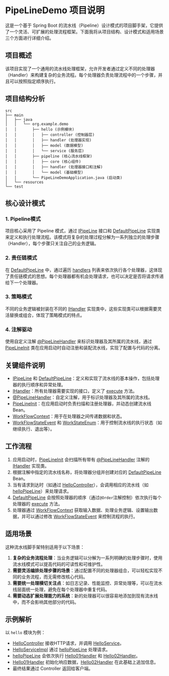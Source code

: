 # PipeLineDemo 项目说明

这是一个基于 Spring Boot 的流水线（Pipeline）设计模式的项目脚手架，它提供了一个灵活、可扩展的处理流程框架。下面我将从项目结构、设计模式和适用场景三个方面进行详细介绍。

## 项目概述

该项目实现了一个通用的流水线处理框架，允许开发者通过定义不同的处理器（Handler）来构建复杂的业务流程。每个处理器负责处理流程中的一个步骤，并且可以按照指定顺序执行。

## 项目结构分析

```plain text
src
├── main
│   ├── java
│   │   └── org.example.demo
│   │       ├── hello (示例模块)
│   │       │   ├── controller (控制器层)
│   │       │   ├── handler (处理器实现)
│   │       │   ├── model (数据模型)
│   │       │   └── service (服务层)
│   │       ├── pipeline (核心流水线框架)
│   │       │   ├── core (核心组件)
│   │       │   ├── handler (处理器接口和注解)
│   │       │   └── model (基础模型)
│   │       └── PipeLineDemoApplication.java (启动类)
│   └── resources
└── test
```

## 核心设计模式

### 1. Pipeline模式

项目核心采用了 Pipeline 模式，通过 [IPipeLine](file:///Users/caiwentao/IdeaProjects/PipeLineDemo/src/main/java/org/example/demo/pipeline/core/IPipeLine.java#L7-L9) 接口和 [DefaultPipeLine](file:///Users/caiwentao/IdeaProjects/PipeLineDemo/src/main/java/org/example/demo/pipeline/core/DefaultPipeLine.java#L15-L48) 实现类来定义和执行处理流程。该模式将复杂的处理过程分解为一系列独立的处理步骤（Handler），每个步骤只关注自己的业务逻辑。

### 2. 责任链模式

在 [DefaultPipeLine](file:///Users/caiwentao/IdeaProjects/PipeLineDemo/src/main/java/org/example/demo/pipeline/core/DefaultPipeLine.java#L15-L48) 中，通过遍历 [handlers](file:///Users/caiwentao/IdeaProjects/PipeLineDemo/src/main/java/org/example/demo/pipeline/core/DefaultPipeLine.java#L20-L20) 列表来依次执行各个处理器，这体现了责任链模式的思想。每个处理器都有机会处理请求，也可以决定是否将请求传递给下一个处理器。

### 3. 策略模式

不同的业务逻辑被封装在不同的 [IHandler](file:///Users/caiwentao/IdeaProjects/PipeLineDemo/src/main/java/org/example/demo/pipeline/handler/IHandler.java#L10-L15) 实现类中，这些实现类可以根据需要灵活替换或组合，体现了策略模式的特点。

### 4. 注解驱动

使用自定义注解 [@PipeLineHandler](file:///Users/caiwentao/IdeaProjects/PipeLineDemo/src/main/java/org/example/demo/pipeline/handler/PipeLineHandler.java#L11-L20) 来标识处理器及其所属的流水线，通过 [PipeLineInit](file:///Users/caiwentao/IdeaProjects/PipeLineDemo/src/main/java/org/example/demo/pipeline/core/PipeLineInit.java#L28-L83) 类在应用启动时自动注册和装配流水线，实现了配置与代码的分离。

## 关键组件说明

- [IPipeLine](file:///Users/caiwentao/IdeaProjects/PipeLineDemo/src/main/java/org/example/demo/pipeline/core/IPipeLine.java#L7-L9) 和 [DefaultPipeLine](file:///Users/caiwentao/IdeaProjects/PipeLineDemo/src/main/java/org/example/demo/pipeline/core/DefaultPipeLine.java#L15-L48)：定义和实现了流水线的基本操作，包括处理器的执行顺序和异常处理。
- [IHandler](file:///Users/caiwentao/IdeaProjects/PipeLineDemo/src/main/java/org/example/demo/pipeline/handler/IHandler.java#L10-L15)：所有处理器需要实现的接口，定义了 [execute](file:///Users/caiwentao/IdeaProjects/PipeLineDemo/src/main/java/org/example/demo/pipeline/handler/IHandler.java#L14-L14) 方法。
- [@PipeLineHandler](file:///Users/caiwentao/IdeaProjects/PipeLineDemo/src/main/java/org/example/demo/pipeline/handler/PipeLineHandler.java#L11-L20)：自定义注解，用于标识处理器及其所属的流水线。
- [PipeLineInit](file:///Users/caiwentao/IdeaProjects/PipeLineDemo/src/main/java/org/example/demo/pipeline/core/PipeLineInit.java#L28-L83)：在应用启动时负责扫描和注册处理器，并动态创建流水线Bean。
- [WorkFlowContext](file:///Users/caiwentao/IdeaProjects/PipeLineDemo/src/main/java/org/example/demo/pipeline/model/WorkFlowContext.java#L12-L50)：用于在处理器之间传递数据和状态。
- [WorkFlowStateEvent](file:///Users/caiwentao/IdeaProjects/PipeLineDemo/src/main/java/org/example/demo/pipeline/model/WorkFlowStateEvent.java#L9-L12) 和 [WorkStateEnum](file:///Users/caiwentao/IdeaProjects/PipeLineDemo/src/main/java/org/example/demo/pipeline/model/WorkStateEnum.java#L7-L11)：用于控制流水线的执行状态（如继续执行、退出等）。

## 工作流程

1. 应用启动时，[PipeLineInit](file:///Users/caiwentao/IdeaProjects/PipeLineDemo/src/main/java/org/example/demo/pipeline/core/PipeLineInit.java#L28-L83) 会扫描所有带有 [@PipeLineHandler](file:///Users/caiwentao/IdeaProjects/PipeLineDemo/src/main/java/org/example/demo/pipeline/handler/PipeLineHandler.java#L11-L20) 注解的 [IHandler](file:///Users/caiwentao/IdeaProjects/PipeLineDemo/src/main/java/org/example/demo/pipeline/handler/IHandler.java#L10-L15) 实现类。
2. 根据注解中指定的流水线名称，将处理器分组并创建对应的 [DefaultPipeLine](file:///Users/caiwentao/IdeaProjects/PipeLineDemo/src/main/java/org/example/demo/pipeline/core/DefaultPipeLine.java#L15-L48) Bean。
3. 当有请求到达时（如通过 [HelloController](file:///Users/caiwentao/IdeaProjects/PipeLineDemo/src/main/java/org/example/demo/hello/controller/HelloController.java#L16-L26)），会调用相应的流水线（如 [helloPipeLine](file:///Users/caiwentao/IdeaProjects/PipeLineDemo/src/main/java/org/example/demo/hello/service/impl/HelloServiceImpl.java#L21-L22)）来处理请求。
4. [DefaultPipeLine](file:///Users/caiwentao/IdeaProjects/PipeLineDemo/src/main/java/org/example/demo/pipeline/core/DefaultPipeLine.java#L15-L48) 会按照处理器的顺序（通过`@Order`注解控制）依次执行每个处理器的 [execute](file:///Users/caiwentao/IdeaProjects/PipeLineDemo/src/main/java/org/example/demo/pipeline/handler/IHandler.java#L14-L14) 方法。
5. 处理器通过 [WorkFlowContext](file:///Users/caiwentao/IdeaProjects/PipeLineDemo/src/main/java/org/example/demo/pipeline/model/WorkFlowContext.java#L12-L50) 获取输入数据、处理业务逻辑、设置输出数据，并可以通过修改 [WorkFlowStateEvent](file:///Users/caiwentao/IdeaProjects/PipeLineDemo/src/main/java/org/example/demo/pipeline/model/WorkFlowStateEvent.java#L9-L12) 来控制流程的执行。

## 适用场景

这种流水线脚手架特别适用于以下场景：

1. **复杂的业务流程处理**：当业务逻辑可以分解为一系列明确的处理步骤时，使用流水线模式可以提高代码的可读性和可维护性。
2. **需要灵活编排处理步骤的场景**：通过配置不同的处理器组合，可以轻松实现不同的业务流程，而无需修改核心代码。
3. **需要统一处理横切关注点**：如日志记录、性能监控、异常处理等，可以在流水线层面统一处理，避免在每个处理器中重复代码。
4. **需要动态扩展处理能力的系统**：新的处理器可以很容易地添加到现有流水线中，而不会影响其他部分的代码。

## 示例解析

以 `hello` 模块为例：

- [HelloController](file:///Users/caiwentao/IdeaProjects/PipeLineDemo/src/main/java/org/example/demo/hello/controller/HelloController.java#L16-L26) 接收HTTP请求，并调用 [HelloService](file:///Users/caiwentao/IdeaProjects/PipeLineDemo/src/main/java/org/example/demo/hello/service/HelloService.java#L10-L12)。
- [HelloServiceImpl](file:///Users/caiwentao/IdeaProjects/PipeLineDemo/src/main/java/org/example/demo/hello/service/impl/HelloServiceImpl.java#L17-L29) 通过 [helloPipeLine](file:///Users/caiwentao/IdeaProjects/PipeLineDemo/src/main/java/org/example/demo/hello/service/impl/HelloServiceImpl.java#L21-L22) 处理请求。
- [helloPipeLine](file:///Users/caiwentao/IdeaProjects/PipeLineDemo/src/main/java/org/example/demo/hello/service/impl/HelloServiceImpl.java#L21-L22) 会依次执行 [Hello01Handler](file:///Users/caiwentao/IdeaProjects/PipeLineDemo/src/main/java/org/example/demo/hello/handler/Hello01Handler.java#L18-L33) 和 [Hello02Handler](file:///Users/caiwentao/IdeaProjects/PipeLineDemo/src/main/java/org/example/demo/hello/handler/Hello02Handler.java#L18-L27)。
- [Hello01Handler](file:///Users/caiwentao/IdeaProjects/PipeLineDemo/src/main/java/org/example/demo/hello/handler/Hello01Handler.java#L18-L33) 初始化响应数据，[Hello02Handler](file:///Users/caiwentao/IdeaProjects/PipeLineDemo/src/main/java/org/example/demo/hello/handler/Hello02Handler.java#L18-L27) 在此基础上追加信息。
- 最终结果通过 Controller 返回给客户端。

